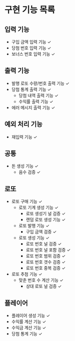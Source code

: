 # 구현 기능 목록

## 입력 기능

- 구입 금액 입력 기능 ✓
- 당첨 번호 입력 기능 ✓
- 보너스 번호 입력 기능 ✓

## 출력 기능

- 발행 로또 수량/번호 출력 기능 ✓
- 당첨 통계 출력 기능 ✓
    - 당첨 내역 출력 기능 ✓
    - 수익률 출력 기능 ✓
- 에러 메시지 출력 기능 ✓

## 예외 처리 기능

- 재입력 기능 ✓

## 공통

- 돈 생성 기능 ✓
    - 음수 검증 ✓

## 로또

- 로또 구매 기능 ✓
    - 로또 기계 생성 기능 ✓
        - 로또 생성기 널 검증 ✓
        - 랜덤 로또 생성 기능 ✓
    - 로또 발행 기능 ✓
        - 구입 금액 검증 ✓
    - 로또 생성 기능 ✓
        - 로또 번호 널 검증 ✓
        - 로또 번호 널 포함 검증 ✓
        - 로또 번호 범위 검증 ✓
        - 로또 번호 갯수 검증 ✓
        - 로또 번호 중복 검증 ✓
- 로또 추첨 기능 ✓
    - 맞춘 번호 수 계산 기능 ✓
        - 상대 로또 널 검증 ✓

## 플레이어

- 플레이어 생성 기능 ✓
- 수익률 계산 기능 ✓
- 수익금 계산 기능 ✓
- 당첨 통계 기능 ✓
